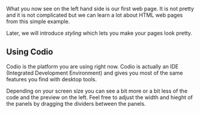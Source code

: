 What you now see on the left hand side is our first web page. It is not pretty and it is not complicated but we can learn a lot about HTML web pages from this simple example.

Later, we will introduce *styling* which lets you make your pages look pretty.

## Using Codio
Codio is the platform you are using right now. Codio is actually an IDE (Integrated Development Environment) and gives you most of the same features you find with desktop tools.

Depending on your screen size you can see a bit more or a bit less of the code and the preview on the left. Feel free to adjust the width and hieght of the panels by dragging the dividers between the panels.

